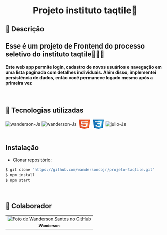 <h1 align="center">Projeto instituto taqtile🚀</h1>

## :memo: Descrição

<h2>Esse é um projeto de Frontend do processo seletivo do instituto taqtile🧑🏿‍💻</h2>

<h4>Este web app permite login, cadastro de novos usuários e navegação em uma lista paginada com detalhes individuais. Além disso, implementei persistência de dados, então você permanece logado mesmo após a primeira vez</h4>


<br>

## :wrench: Tecnologias utilizadas

<div style="display: inline_block">
  <img align="center" alt="wanderson-Js" height="30" width="40" src="https://cdn.jsdelivr.net/gh/devicons/devicon/icons/react/react-original-wordmark.svg">
  <img align="center" alt="wanderson-Js" height="30" width="40" src="https://cdn.jsdelivr.net/gh/devicons/devicon/icons/typescript/typescript-original.svg">
  <img align="center" alt="wanderson-HTML" height="30" width="40" src="https://raw.githubusercontent.com/devicons/devicon/master/icons/html5/html5-original.svg">
  <img align="center" alt="wanderson-CSS" height="30" width="40" src="https://raw.githubusercontent.com/devicons/devicon/master/icons/css3/css3-original.svg">
  <img align="center" alt="julio-Js" height="30" width="40" src="https://cdn.jsdelivr.net/gh/devicons/devicon/icons/eslint/eslint-original.svg">
</div>

<br>

## **Instalação** 

- Clonar repositório:

```bash
$ git clone "https://github.com/wandersoncbjr/projeto-taqtile.git"
$ npm install
$ npm start
```

<br>

## :handshake: Colaborador

<table>
  <tr>
    <td align="center">
      <a href="https://github.com/wandersoncbjr">
        <img src="https://avatars.githubusercontent.com/u/101597114?v=4" width="100px;" alt="Foto de Wanderson Santos no GitHub"/><br>
        <sub>
          <b>Wanderson</b>
        </sub>
      </a>
    </td>
  </tr>
</table>
